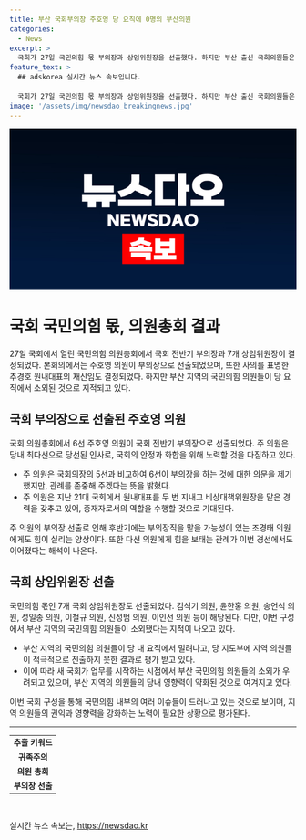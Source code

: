 ```yaml
---
title: 부산 국회부의장 주호영 당 요직에 0명의 부산의원
categories:
  - News
excerpt: >
  국회가 27일 국민의힘 몫 부의장과 상임위원장을 선출했다. 하지만 부산 출신 국회의원들은 영향력이 약화되고 소외됐다는 지적이 나왔다. 주호영 의원이 부의장으로 선출되면서 후반기 국회부의장으로는 조경태 의원이 유력시되고, 여가위원장으로는 김희정 의원이 거론되었다. 이로써 새 국회에서 부산 국민의힘 의원들이 소외됐다는 지적이 나왔다.
feature_text: >
  ## adskorea 실시간 뉴스 속보입니다.

  국회가 27일 국민의힘 몫 부의장과 상임위원장을 선출했다. 하지만 부산 출신 국회의원들은 영향력이 약화되고 소외됐다는 지적이 나왔다. 주호영 의원이 부의장으로 선출되면서 후반기 국회부의장으로는 조경태 의원이 유력시되고, 여가위원장으로는 김희정 의원이 거론되었다. 이로써 새 국회에서 부산 국민의힘 의원들이 소외됐다는 지적이 나왔다.
image: '/assets/img/newsdao_breakingnews.jpg'
---
```


<p><img src="/assets/img/newsdao_breakingnews.jpg" alt="adskorea 속보" /></p>

<h1 data-ke-size="size26">국회 국민의힘 몫, 의원총회 결과</h1>

<p data-ke-size="size16">27일 국회에서 열린 국민의힘 의원총회에서 국회 전반기 부의장과 7개 상임위원장이 결정되었다. 본회의에서는 주호영 의원이 부의장으로 선출되었으며, 또한 사의를 표명한 추경호 원내대표의 재신임도 결정되었다. 하지만 부산 지역의 국민의힘 의원들이 당 요직에서 소외된 것으로 지적되고 있다.</p>

<h2 data-ke-size="size24">국회 부의장으로 선출된 주호영 의원</h2>

<p data-ke-size="size16">국회 의원총회에서 6선 주호영 의원이 국회 전반기 부의장으로 선출되었다. 주 의원은 당내 최다선으로 당선된 인사로, 국회의 안정과 화합을 위해 노력할 것을 다짐하고 있다.</p>

<ul>
  <li>주 의원은 국회의장의 5선과 비교하여 6선이 부의장을 하는 것에 대한 의문을 제기했지만, 관례를 존중해 주겠다는 뜻을 밝혔다.</li>
  <li>주 의원은 지난 21대 국회에서 원내대표를 두 번 지내고 비상대책위원장을 맡은 경력을 갖추고 있어, 중재자로서의 역할을 수행할 것으로 기대된다.</li>
</ul>

<p data-ke-size="size16">주 의원의 부의장 선출로 인해 후반기에는 부의장직을 맡을 가능성이 있는 조경태 의원에게도 힘이 실리는 양상이다. 또한 다선 의원에게 힘을 보태는 관례가 이번 경선에서도 이어졌다는 해석이 나온다.</p>

<h2 data-ke-size="size24">국회 상임위원장 선출</h2>

<p data-ke-size="size16">국민의힘 몫인 7개 국회 상임위원장도 선출되었다. 김석기 의원, 윤한홍 의원, 송언석 의원, 성일종 의원, 이철규 의원, 신성범 의원, 이인선 의원 등이 해당된다. 다만, 이번 구성에서 부산 지역의 국민의힘 의원들이 소외됐다는 지적이 나오고 있다.</p>

<ul>
  <li>부산 지역의 국민의힘 의원들이 당 내 요직에서 밀려나고, 당 지도부에 지역 의원들이 적극적으로 진출하지 못한 결과로 평가 받고 있다.</li>
  <li>이에 따라 새 국회가 업무를 시작하는 시점에서 부산 국민의힘 의원들의 소외가 우려되고 있으며, 부산 지역의 의원들의 당내 영향력이 약화된 것으로 여겨지고 있다.</li>
</ul>

<p data-ke-size="size16">이번 국회 구성을 통해 국민의힘 내부의 여러 이슈들이 드러나고 있는 것으로 보이며, 지역 의원들의 권익과 영향력을 강화하는 노력이 필요한 상황으로 평가된다.</p>

<hr data-ke-size="size48">

<table>
  <tr>
    <td style="text-align: center; height: 17px;"><b>추출 키워드</b></td>
  </tr>
  <tr>
    <td style="text-align: center; height: 17px;"><b>귀족주의</b></td>
  </tr>
  <tr>
    <td style="text-align: center; height: 17px;"><b>의원 총회</b></td>
  </tr>
  <tr>
    <td style="text-align: center; height: 17px;"><b>부의장 선출</b></td>
  </tr>
</table>

<p data-ke-size="size16">&nbsp;</p>
실시간 뉴스 속보는, <a href="https://newsdao.kr" rel="dofollow">https://newsdao.kr</a>


